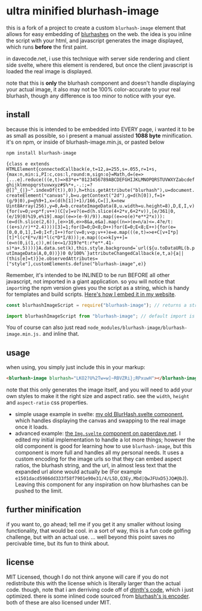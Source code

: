 # ultra minified blurhash-image

this is a fork of a project to create a custom `blurhash-image` element that allows for easy embedding of [blurhashes](https://blurha.sh/) on the web. the idea is you inline the script with your html, and javascript generates the image displayed, which runs **before** the first paint.

in davecode.net, i use this technique with server side rendering and client side svelte, where this element is rendered, but once the client javascript is loaded the real image is displayed.

note that this is **only** the blurhash component and doesn't handle displaying your actual image, it also may not be 100% color-accurate to your real blurhash, though any difference is too minor to notice with your eye.

## install

because this is intended to be embedded into EVERY page, i wanted it to be as small as possible, so i present a manual assisted **1088 byte** minification. it's on npm, or inside of blurhash-image.min.js, or pasted below

```sh
npm install blurhash-image
```

<!-- prettier-ignore -->
```{class e extends HTMLElement{connectedCallback(e,t=12,a=255,s=.055,r=1+s,{max:n,min:i,PI:c,cos:l,round:m,sign:o}=Math,d=(e=>[...e].reduce(((e,t)=>83*e+"0123456789ABCDEFGHIJKLMNOPQRSTUVWXYZabcdefghijklmnopqrstuvwxyz#$%*+,-.:;=?@[]^_{|}~".indexOf(t)),0)),h=this.getAttribute("blurhash"),u=document.createElement("canvas"),b=u.getContext("2d"),g=d(h[0]),f=1+(g/9|0),p=g%9+1,x=(d(h[1])+1)/166,C=[],k=new Uint8Array(256),y=0,A=b.createImageData(8,u.width=u.height=8),D,E,I,v){for(v=0;v<p*f;v++)(C[v]=v?(e=d(h.slice(4+2*v,6+2*v)),[e/361|0,(e/19|0)%19,e%19].map((e=>(e-9)/9)).map((e=>o(e)*e**2*x))):(e=d(h.slice(2,6)),[e>>16,e>>8&a,e&a].map((n=>(e=n/a)<=.4?e/t:((e+s)/r)**2.4))))[3]=1;for(D=0;D<8;D++)for(E=0;E<8;E++){for(e=[0,0,0,1],I=0;I<f;I++)for(v=0;v<p;v++)e=e.map(((e,t)=>e+C[v+I*p][t]*l(c*E*v/8)*l(c*D*I/8)));e.map((c=>k[y++]=(e=n(0,i(1,c)),m((e<=1/319?e*t:r*e**.41-s)*a+.5))))}A.data.set(k),this.style.background=`url(${u.toDataURL(b.putImageData(A,0,0))})0 0/100%`}attributeChangedCallback(e,t,a){a||(this[e]=t)}}e.observedAttributes=["style"],customElements.define("blurhash-image",e)}```

Remember, it's intended to be INLINED to be run BEFORE all other javascript, not imported in a giant application. so you will notice that `import`ing the npm version gives you the script as a string, which is handy for templates and build scripts. [Here's how I embed it in my website](https://github.com/davecaruso/davecode.net/blob/f18c382f8b9bfe81474eb637701edfeb7b9e5f4a/svelte.config.js#L17-L23).

```ts
const blurhashImageScript = require("blurhash-image"); // returns a string

import blurhashImageScript from "blurhash-image"; // default import is a string
```

You of course can also just read `node_modules/blurhash-image/blurhash-image.min.js.` and inline that.

## usage

when using, you simply just include this in your markup:

```html
<blurhash-image blurhash="LKO2?U%2Tw=w]~RBVZRi};RPxuwH"></blurhash-image>
```

note that this only generates the image itself, and you will need to add your own styles to make it the right size and aspect ratio. see the `width`, `height` and `aspect-ratio` css properties.

- simple usage example in svelte: [my old BlurHash.svelte component](https://github.com/paperdave/paperdave.net/blob/f18c382f8b9bfe81474eb637701edfeb7b9e5f4a/src/lib/components/BlurHash.svelte), which handles displaying the canvas and swapping to the real image once it loads.
- advanced example: [the `Img.svelte` component on paperdave.net](https://github.com/paperdave/paperdave.net/blob/4b461f299cb87a43fa1bd828fffb6c57fc163dc4/src/lib/components/Img.svelte). I edited my initial implementation to handle a lot more things; however the old component is good for learning how to use `blurhash-image`, but this component is more full and handles all my personal needs. It uses a custom encoding for the image urls so that they can embed aspect ratios, the blurhash string, and the url, in almost less text that the expanded url alone would actually be (For example `e1501dacd5986dd333f58f7901e90e31/4/L5D,Q3Ey,Mbd|QwJFUxD5}JQ#@bJ`). Leaving this component for any inspiration on how blurhashes can be pushed to the limit.

## further minification

if you want to, go ahead; tell me if you get it any smaller without losing functionality, that would be cool. in a sort of way, this is a fun code golfing challenge, but with an actual use. ... well beyond this point saves no percivable time, but its fun to think about.

## license

MIT Licensed, though I do not think anyone will care if you do not redistribute this with the license which is literally larger than the actual code. though, note that i am derriving code off of [dtinth's code](https://github.com/dtinth/blurhash-image), which i just optimized. there is some inlined code sourced from [blurhash's js encoder](https://github.com/woltapp/blurhash/tree/master/TypeScript). both of these are also licensed under MIT.
